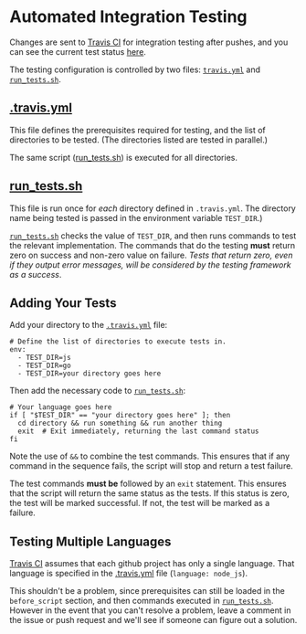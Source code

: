 # Automated Integration Testing
Changes are sent to [Travis CI](https://travis-ci.org)
for integration testing after pushes, and you can see the current test status
[here](https://travis-ci.org/google/open-location-code).

The testing configuration is controlled by two files:
[`travis.yml`](.travis.yml) and [`run_tests.sh`](run_tests.sh).

## [.travis.yml](.travis.yml)
This file defines the prerequisites required for testing, and the list of
directories to be tested. (The directories listed are tested in parallel.)

The same script ([run_tests.sh](run_tests.sh)) is executed for all directories.

## [run_tests.sh](run_tests.sh)
This file is run once for _each_ directory defined in
`.travis.yml`. The directory name being tested is passed in the environment
variable `TEST_DIR`.)

[`run_tests.sh`](run_tests.sh) checks the value of `TEST_DIR`, and then runs
commands to test the relevant implementation. The commands that do the testing
**must** return zero on success and non-zero value on failure. _Tests that
return zero, even if they output error messages, will be considered by the
testing framework as a success_.

## Adding Your Tests
Add your directory to the [`.travis.yml`](.travis.yml) file:
```
# Define the list of directories to execute tests in.
env:
  - TEST_DIR=js
  - TEST_DIR=go
  - TEST_DIR=your directory goes here
```

Then add the necessary code to [`run_tests.sh`](run_tests.sh):
```
# Your language goes here
if [ "$TEST_DIR" == "your directory goes here" ]; then
  cd directory && run something && run another thing
  exit  # Exit immediately, returning the last command status
fi
```
Note the use of `&&` to combine the test commands. This ensures that if any
command in the sequence fails, the script will stop and return a test failure.

The test commands **must be** followed by an `exit` statement. This ensures that
the script will return the same status as the tests. If this status is zero,
the test will be marked successful. If not, the test will be marked as a
failure.

## Testing Multiple Languages
[Travis CI](https://travis-ci.org) assumes that each github project has only
a single language. That language is specified in the [.travis.yml](.travis.yml)
file (`language: node_js`).

This shouldn't be a problem, since prerequisites can still be loaded in the
`before_script` section, and then commands executed in
[`run_tests.sh`](run_tests.sh). However in the event that you can't resolve a
problem, leave a comment in the issue or push request and we'll see if someone
can figure out a solution.
